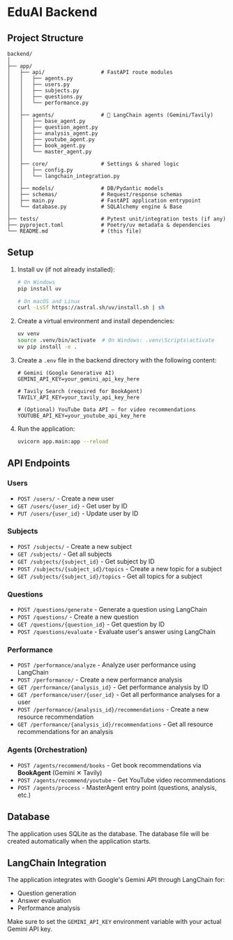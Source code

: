 # EduAI Backend

## Project Structure

````
backend/
│
├── app/
│   ├── api/                  # FastAPI route modules
│   │   ├── agents.py
│   │   ├── users.py
│   │   ├── subjects.py
│   │   ├── questions.py
│   │   └── performance.py
│   │
│   ├── agents/               # 🤖 LangChain agents (Gemini/Tavily)
│   │   ├── base_agent.py
│   │   ├── question_agent.py
│   │   ├── analysis_agent.py
│   │   ├── youtube_agent.py
│   │   ├── book_agent.py
│   │   └── master_agent.py
│   │
│   ├── core/                 # Settings & shared logic
│   │   ├── config.py
│   │   └── langchain_integration.py
│   │
│   ├── models/               # DB/Pydantic models
│   ├── schemas/              # Request/response schemas
│   ├── main.py               # FastAPI application entrypoint
│   └── database.py           # SQLAlchemy engine & Base
│
├── tests/                    # Pytest unit/integration tests (if any)
├── pyproject.toml            # Poetry/uv metadata & dependencies
└── README.md                 # (this file)
````

## Setup

1. Install uv (if not already installed):
   ```bash
   # On Windows
   pip install uv
   
   # On macOS and Linux
   curl -LsSf https://astral.sh/uv/install.sh | sh
   ```

2. Create a virtual environment and install dependencies:
   ```bash
   uv venv
   source .venv/bin/activate  # On Windows: .venv\Scripts\activate
   uv pip install -e .
   ```

3. Create a `.env` file in the backend directory with the following content:
   ```env
   # Gemini (Google Generative AI)
   GEMINI_API_KEY=your_gemini_api_key_here

   # Tavily Search (required for BookAgent)
   TAVILY_API_KEY=your_tavily_api_key_here

   # (Optional) YouTube Data API – for video recommendations
   YOUTUBE_API_KEY=your_youtube_api_key_here
   ```

4. Run the application:
   ```bash
   uvicorn app.main:app --reload
   ```

## API Endpoints

### Users
- `POST /users/` - Create a new user
- `GET /users/{user_id}` - Get user by ID
- `PUT /users/{user_id}` - Update user by ID

### Subjects
- `POST /subjects/` - Create a new subject
- `GET /subjects/` - Get all subjects
- `GET /subjects/{subject_id}` - Get subject by ID
- `POST /subjects/{subject_id}/topics` - Create a new topic for a subject
- `GET /subjects/{subject_id}/topics` - Get all topics for a subject

### Questions
- `POST /questions/generate` - Generate a question using LangChain
- `POST /questions/` - Create a new question
- `GET /questions/{question_id}` - Get question by ID
- `POST /questions/evaluate` - Evaluate user's answer using LangChain

### Performance
- `POST /performance/analyze` - Analyze user performance using LangChain
- `POST /performance/` - Create a new performance analysis
- `GET /performance/{analysis_id}` - Get performance analysis by ID
- `GET /performance/user/{user_id}` - Get all performance analyses for a user
- `POST /performance/{analysis_id}/recommendations` - Create a new resource recommendation
- `GET /performance/{analysis_id}/recommendations` - Get all resource recommendations for an analysis

### Agents (Orchestration)

- `POST /agents/recommend/books` - Get book recommendations via **BookAgent** (Gemini ✕ Tavily)
- `POST /agents/recommend/youtube` - Get YouTube video recommendations
- `POST /agents/process` - MasterAgent entry point (questions, analysis, etc.)

## Database

The application uses SQLite as the database. The database file will be created automatically when the application starts.

## LangChain Integration

The application integrates with Google's Gemini API through LangChain for:
- Question generation
- Answer evaluation
- Performance analysis

Make sure to set the `GEMINI_API_KEY` environment variable with your actual Gemini API key.
